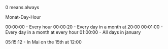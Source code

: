 0 means always

Monat-Day-Hour

00:00:00 - Every hour
00:00:20 - Every day in a month at 20:00
00:01:00 - Every day in a month at every hour
01:00:00 - All days in january

05:15:12 - In Mai on the 15th at 12:00